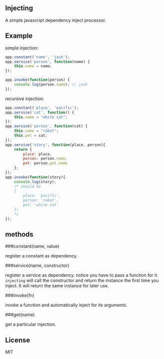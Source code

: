 Injecting
---------

A simple javascript dependency inject processor.

Example
------
simple injection:
```javascript
app.constant('name', 'jack');
app.service('person', function(name) {
    this.name = name;
});

app.invoke(function(person) {
    console.log(person.name); // jack
});
```

recursive injection:
```javascript
app.constant('place', 'pacific');
app.service('cat', function() {
    this.name = "white cat";
});
app.service('person', function(cat) {
    this.name = "robot";
    this.pet = cat;
});
app.service('story', function(place, person){
    return {
        place: place,
        person: person.name,
        pet: person.pet.name
    };
});
app.invoke(function(story){
    console.log(story);
    /* should be
    {
        place: 'pacific',
        person: 'robot',
        pet: 'white cat'
    };
    */
});

```

methods
------
###constant(name, value)

register a constant as dependency.

###service(name, constructor)

register a service as dependency. notice you have to pass a function for it. `injecting` will call the constructor and return the instance the first time you inject. It will return the same instance for later use.

###invoke(fn)

invoke a function and automatically inject for its arguments.

###get(name)

get a particular injection.

License
-----
MIT
